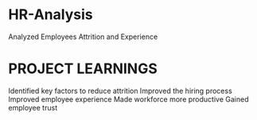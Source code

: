 # HR-Analysis
Analyzed Employees Attrition and Experience

# PROJECT LEARNINGS
Identified key factors to reduce attrition
Improved the hiring process
Improved employee experience
Made workforce more productive
Gained employee trust

